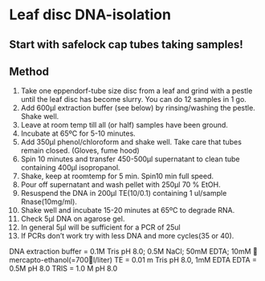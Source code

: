 # Leaf disc DNA-isolation


## Start with safelock cap tubes taking samples!

## Method 
1.	Take one eppendorf-tube size disc from a leaf and grind with a pestle until the leaf disc has become slurry. You can do 12 samples in 1 go.
2.	Add 600µl extraction buffer (see below) by rinsing/washing the pestle. Shake well.
3.	Leave at room temp till all (or half) samples have been ground. 
4.	Incubate at 65ºC for 5-10 minutes.
5.	Add 350µl phenol/chloroform and shake well. Take care that tubes remain closed. (Gloves, fume hood)
6.	Spin 10 minutes and transfer 450-500µl supernatant to clean tube containing 400µl isopropanol.
7.	 Shake, keep at roomtemp for 5 min. Spin10 min full speed. 
8.	Pour off  supernatant and wash pellet with 250µl 70 % EtOH. 
9.	Resuspend the DNA in 200µl TE(10/0.1) containing 1 ul/sample Rnase(10mg/ml).
10.	Shake well and incubate 15-20 minutes at 65ºC to degrade RNA.
11.	Check 5µl DNA on agarose gel.
12.	In general 5µl will be sufficient for a PCR of 25ul
13.	If PCRs don’t work try with less DNA and more cycles(35 or 40).

DNA extraction buffer = 0.1M Tris pH 8.0;  0.5M NaCl;  50mM EDTA; 10mM  mercapto-ethanol(=700l/liter)
TE    = 0.01 m Tris pH 8.0, 1mM EDTA
EDTA = 0.5M pH 8.0
TRIS = 1.0 M pH 8.0
